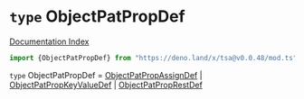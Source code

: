 # `type` ObjectPatPropDef

[Documentation Index](../README.md)

```ts
import {ObjectPatPropDef} from "https://deno.land/x/tsa@v0.0.48/mod.ts"
```

`type` ObjectPatPropDef = [ObjectPatPropAssignDef](../interface.ObjectPatPropAssignDef/README.md) | [ObjectPatPropKeyValueDef](../interface.ObjectPatPropKeyValueDef/README.md) | [ObjectPatPropRestDef](../interface.ObjectPatPropRestDef/README.md)